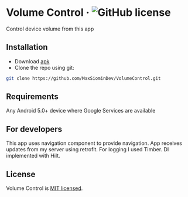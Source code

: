 # Volume Control &middot; ![GitHub license](https://img.shields.io/badge/license-MIT-blue.svg)
Control device volume from this app
## Installation

* Download [apk](https://maxsiomin.dev/apps/qr_generator/qr_generator.apk)
* Clone the repo using git:
```bash
git clone https://github.com/MaxSiominDev/VolumeControl.git
```
## Requirements

Any Android 5.0+ device where Google Services are available

## For developers
This app uses navigation component to provide navigation. 
App receives updates from my server using retrofit. 
For logging I used Timber.
DI implemented with Hilt.

## License 
Volume Control is [MIT licensed](./LICENSE).

